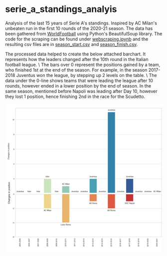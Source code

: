 # serie_a_standings_analyis
Analysis of the last 15 years of Serie A's standings. Inspired by AC Milan's unbeaten run in the first 10 rounds of the 2020-21 season.
The data has been gathered from [WorldFootball](https://www.worldfootball.net/) using Python's BeautifulSoup library. The code for the scraping can be found under [webscraping.ipynb](https://github.com/ttothuk-proj/serie_a_standings_analyis/blob/main/webscraping.ipynb) and the resulting csv files are in [season_start.csv](https://github.com/ttothuk-proj/serie_a_standings_analyis/blob/main/season_start.csv) and [season_finish.csv](https://github.com/ttothuk-proj/serie_a_standings_analyis/blob/main/season_finish.csv).

The processed data helped to create the below attached barchart. It represents how the leaders changed after the 10th round in the Italian football league. \ The bars over 0 represent the positions gained by a team, who finished 1st at the end of the season. For example, in the season 2017-2018 Juventus won the league, by stepping up 2 levels on the table. \ The data under the 0-line shows teams that were leading the league after 10 rounds, however ended in a lower position by the end of season. In the same season, mentioned before Napoli was leading after Day 10, however they lost 1 position, hence finishing 2nd in the race for the Scudetto.


![](combined_half_titles.jpg)
